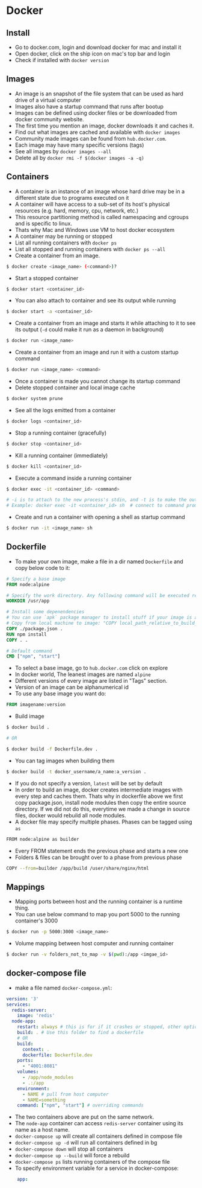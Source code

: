 # Docker
## Install
- Go to docker.com, login and download docker for mac and install it
- Open docker, click on the ship icon on mac's top bar and login
- Check if installed with `docker version`

## Images
- An image is an snapshot of the file system that can be used as hard drive of a virtual computer
- Images also have a startup command that runs after bootup
- Images can be defined using docker files or be downloaded from docker community website. 
- The first time you mention an image, docker downloads it and caches it.
- Find out what images are cached and available with `docker images`
- Community made images can be found from `hub.docker.com`.
- Each image may have many specific versions (tags)
- See all images by `docker images --all`
- Delete all by `docker rmi -f $(docker images -a -q)`

## Containers
- A container is an instance of an image whose hard drive may be in a different state due to programs executed on it
- A container will have access to a sub-set of its host's physical resources (e.g. hard, memory, cpu, network, etc.)
- This resource partitioning method is called namespacing and cgroups and is specific to linux. 
- Thats why Mac and Windows use VM to host docker ecosystem
- A container may be running or stopped
- List all running containers with `docker ps`
- List all stopped and running containers with `docker ps --all`
- Create a container from an image.
```bash
$ docker create <image_name> (<command>)?
```
- Start a stopped container
```bash
$ docker start <container_id>
```
- You can also attach to container and see its output while running
```bash
$ docker start -a <container_id>
```
- Create a container from an image and starts it while attaching to it to see its output (`-d` could make it run as a daemon in background)
```bash
$ docker run <image_name>
```
- Create a container from an image and run it with a custom startup command
```bash
$ docker run <image_name> <command>
```
- Once a container is made you cannot change its startup command
- Delete stopped container and local image cache
```bash
$ docker system prune
```
- See all the logs emitted from a container
```bash
$ docker logs <container_id>
```
- Stop a running container (gracefully)
```bash
$ docker stop <container_id>
```
- Kill a running container (immediately)
```bash
$ docker kill <container_id>
```
- Execute a command inside a running container
```bash
$ docker exec -it <container_id> <command>

# -i is to attach to the new process's stdin, and -t is to make the outputs show up in terminal exactly as is
# Example: docker exec -it <container_id> sh  # connect to command prompt
```
- Create and run a container with opening a shell as startup command
```bash
$ docker run -it <image_name> sh
```

## Dockerfile
- To make your own image, make a file in a dir named `Dockerfile` and copy below code to it:
```Dockerfile
# Specify a base image
FROM node:alpine

# Specify the work directory. Any following command will be executed relative to this dir
WORKDIR /usr/app

# Install some depenendencies
# You can use `apk` package manager to install stuff if your image is alpine based: "RUN apk add --update redis"
# Copy from local machine to image: "COPY local_path_relative_to_build_context to_image_path_relative_to_working_dir"
COPY ./package.json .
RUN npm install
COPY . .

# Default command
CMD ["npm", "start"]
```
- To select a base image, go to `hub.docker.com` click on explore
- In docker world, The leanest images are named `alpine`
- Different versions of every image are listed in "Tags" section.
- Version of an image can be alphanumerical id
- To use any base image you want do:
```Dockerfile
FROM imagename:version
```
- Build image
```bash
$ docker build .

# OR

$ docker build -f Dockerfile.dev .
```
- You can tag images when building them
```bash
$ docker build -t docker_username/a_name:a_version .
```
- If you do not specify a version, `latest` will be set by default
- In order to build an image, docker creates intermediate images with every step and caches them. Thats why in dockerfile above we first copy package.json, install node modules then copy the entire source directory. If we did not do this, everytime we made a change in source files, docker would rebuild all node modules.
- A docker file may specify multiple phases. Phases can be tagged using `as`
```bash
FROM node:alpine as builder
```
- Every FROM statement ends the previous phase and starts a new one
- Folders & files can be brought over to a phase from previous phase
```bash
COPY --from=builder /app/build /user/share/nginx/html
```

## Mappings
- Mapping ports between host and the running container is a runtime thing.
- You can use below command to map you port 5000 to the running container's 3000
```bash
$ docker run -p 5000:3000 <image_name>
```
- Volume mapping between host computer and running container
```bash
$ docker run -v folders_not_to_map -v $(pwd):/app <imgae_id>
```

## docker-compose file
- make a file named `docker-compose.yml`:
```yml
version: '3'
services:
  redis-server:
    image: 'redis'
  node-app:
    restart: always # this is for if it crashes or stopped, other options are: "no", always, on-failure, unless-stopped 
    build: . # Use this folder to find a dockerfile
    # OR
    build: 
      context: .
      dockerfile: Dockerfile.dev
    ports:
      - "4001:8081"
    volumes:
      - /app/node_modules
      - .:/app
    environment:
      - NAME # pull from host computer
      - NAME=something
    command: ["npm", "start"] # overriding commands
```
- The two containers above are put on the same network.
- The `node-app` container can access `redis-server` container using its name as a host name.
- `docker-compose up` will create all containers defined in compose file
- `docker-compose up -d` will run all containers defined in bg
- `docker-compose down` will stop all containers
- `docker-compose up --build` will force a rebuild
- `docker-compose ps` lists running containers of the compose file
- To specify environment variable for a service in docker-compose:
```yml
    app:

```
